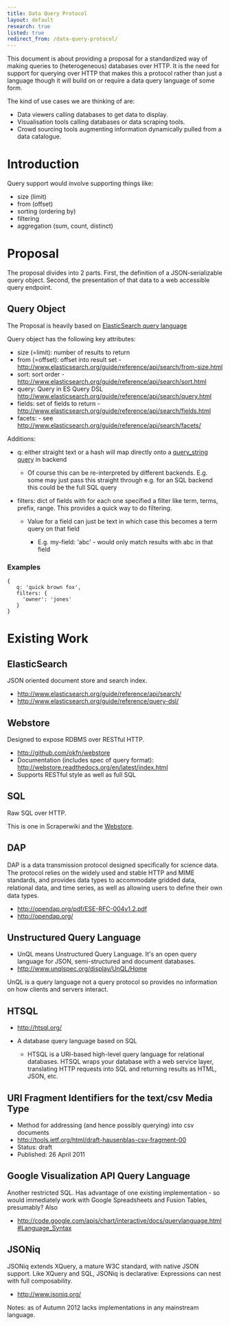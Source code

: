 ```yaml
---
title: Data Query Protocol
layout: default
research: true
listed: true
redirect_from: /data-query-protocol/
---
```


This document is about providing a proposal for a standardized way of
making queries to (heterogeneous) databases over HTTP. It is the need
for support for querying over HTTP that makes this a protocol rather
than just a language though it will build on or require a data query
language of some form.

The kind of use cases we are thinking of are:

-   Data viewers calling databases to get data to display.
-   Visualisation tools calling databases or data scraping tools.
-   Crowd sourcing tools augmenting information dynamically pulled from
    a data catalogue.

Introduction
============

Query support would involve supporting things like:

-   size (limit)
-   from (offset)
-   sorting (ordering by)
-   filtering
-   aggregation (sum, count, distinct)

Proposal
========

The proposal divides into 2 parts. First, the definition of a
JSON-serializable query object. Second, the presentation of that data to
a web accessible query endpoint.

Query Object
------------

The Proposal is heavily based on [ElasticSearch query
language](http://www.elasticsearch.org/guide/reference/api/search/)

Query object has the following key attributes:

-   size (=limit): number of results to return
-   from (=offset): offset into result set
    -<http://www.elasticsearch.org/guide/reference/api/search/from-size.html>
-   sort: sort order
    -<http://www.elasticsearch.org/guide/reference/api/search/sort.html>
-   query: Query in ES Query DSL
    <http://www.elasticsearch.org/guide/reference/api/search/query.html>
-   fields: set of fields to return
    -<http://www.elasticsearch.org/guide/reference/api/search/fields.html>
-   facets: - see
    <http://www.elasticsearch.org/guide/reference/api/search/facets/>

Additions:

-   q: either straight text or a hash will map directly onto a
    [query\_string
    query](<http://www.elasticsearch.org/guide/reference/query-dsl/query-string-query.html>)
    in backend

    -   Of course this can be re-interpreted by different backends. E.g.
        some may just pass this straight through e.g. for an SQL backend
        this could be the full SQL query

-   filters: dict of fields with for each one specified a filter like
    term, terms, prefix, range. This provides a quick way to do
    filtering.

    -   Value for a field can just be text in which case this becomes a
        term query on that field

        -   E.g. my-field: 'abc' - would only match results with abc in
            that field

### Examples

    {
       q: 'quick brown fox',
       filters: {
         'owner': 'jones'
       }
    }

Existing Work
=============

ElasticSearch
-------------

JSON oriented document store and search index.

-   <http://www.elasticsearch.org/guide/reference/api/search/>
-   <http://www.elasticsearch.org/guide/reference/query-dsl/>

Webstore
--------

Designed to expose RDBMS over RESTful HTTP.

-   <http://github.com/okfn/webstore>
-   Documentation (includes spec of query format):
    <http://webstore.readthedocs.org/en/latest/index.html>
-   Supports RESTful style as well as full SQL

SQL
---

Raw SQL over HTTP.

This is one in Scraperwiki and the
[Webstore](http://github.com/okfn/webstore).

DAP
---

DAP is a data transmission protocol designed speciﬁcally for science
data. The protocol relies on the widely used and stable HTTP and MIME
standards, and provides data types to accommodate gridded data,
relational data, and time series, as well as allowing users to deﬁne
their own data types.

-   <http://opendap.org/pdf/ESE-RFC-004v1.2.pdf>
-   <http://opendap.org/>

Unstructured Query Language
---------------------------

-   UnQL means Unstructured Query Language. It's an open query language
    for JSON, semi-structured and document databases.
-   <http://www.unqlspec.org/display/UnQL/Home>

UnQL is a query language not a query protocol so provides no information
on how clients and servers interact.

HTSQL
-----

-   <http://htsql.org/>
-   A database query language based on SQL

    -   HTSQL is a URI-based high-level query language for relational
        databases. HTSQL wraps your database with a web service layer,
        translating HTTP requests into SQL and returning results as
        HTML, JSON, etc.

URI Fragment Identifiers for the text/csv Media Type
----------------------------------------------------

-   Method for addressing (and hence possibly querying) into csv
    documents
-   <http://tools.ietf.org/html/draft-hausenblas-csv-fragment-00>
-   Status: draft
-   Published: 26 April 2011

Google Visualization API Query Language
---------------------------------------

Another restricted SQL. Has advantage of one existing implementation -
so would immediately work with Google Spreadsheets and Fusion Tables,
presumably? Also

-   <http://code.google.com/apis/chart/interactive/docs/querylanguage.html#Language_Syntax>

JSONiq
------

JSONiq extends XQuery, a mature W3C standard, with native JSON support.
Like XQuery and SQL, JSONiq is declarative: Expressions can nest with
full composability.

-   <http://www.jsoniq.org/>

Notes: as of Autumn 2012 lacks implementations in any mainstream
language.
